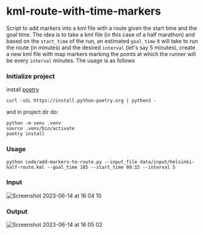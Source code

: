 # kml-route-with-time-markers
Script to add markers into a kml file with a route given the start time and the goal time. The idea is to take a kml file (in this case of a half marathon) and based on the `start_time` of the run, an estimated `goal_time` it will take to run the route (in minutes) and the desired `interval` (let's say 5 minutes), create a new kml file with map markers marking the points at which the runner will be every `interval` minutes.
The usage is as follows

### Initialize project
install [poetry](https://python-poetry.org/docs/)

`curl -sSL https://install.python-poetry.org | python3 -`

and in project dir do:
```
python -m venv .venv
source .venv/bin/activate
poetry install
```

### Usage
`python code/add-markers-to-route.py --input_file data/input/helsinki-half-route.kml --goal_time 105 --start_time 08:15 --interval 5`

### Input
![Screenshot 2023-06-14 at 16 04 10](https://github.com/adamhrin/kml-route-with-time-markers/assets/35726498/ad0c5453-67f4-471a-aadd-5c2e06263393)

### Output
![Screenshot 2023-06-14 at 16 05 02](https://github.com/adamhrin/kml-route-with-time-markers/assets/35726498/d801827c-6d13-453f-812c-8e23300c53d0)

